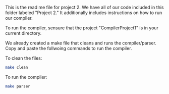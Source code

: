 This is the read me file for project 2. We have all of our code included in this folder labeled "Project 2." It additionally includes instructions on how to run our compiler. 


To run the compiler, sensure that the project "CompilerProject1" is in your current directory. 

We already created a make file that cleans and runs the compiler/parser. Copy and paste the follwoing commands to run the compiler. 

To clean the files:

``` bash
make clean
````

To run the compiler:

``` bash
make parser
````
